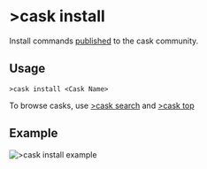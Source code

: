 # >cask install
Install commands [published](https://github.com/RekkyRek/cask/docs/publish.md) to the cask community.

## Usage
```
>cask install <Cask Name>
```

To browse casks, use [>cask search](https://github.com/RekkyRek/cask/docs/search.md) and [>cask top](https://github.com/RekkyRek/cask/docs/top.md)

## Example
![>cask install example](https://i.imgur.com/xwmkyaj.png)
